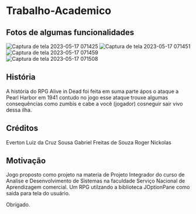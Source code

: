 # Trabalho-Academico
## Fotos de algumas funcionalidades
![Captura de tela 2023-05-17 071425](https://github.com/Evert0nLuiz/Trabalho-Academico/assets/76123738/27bf6c93-fb58-4925-a695-98ba05f3c75a)
![Captura de tela 2023-05-17 071451](https://github.com/Evert0nLuiz/Trabalho-Academico/assets/76123738/4b94566e-fe63-42f4-b78f-dc4e2ce225a8)
![Captura de tela 2023-05-17 071459](https://github.com/Evert0nLuiz/Trabalho-Academico/assets/76123738/5cd48649-4a11-4bd1-9ef5-265f3d442422)
![Captura de tela 2023-05-17 071508](https://github.com/Evert0nLuiz/Trabalho-Academico/assets/76123738/d7bf6a8d-e56e-4b26-889d-00eb4e461890)

## História
  A história do RPG Alive in Dead foi feita em suma parte ápos o ataque a Pearl Harbor em 1941 contudo no jogo esse ataque trouxe algumas consequências como zumbis e cabe a você (jogador) cosneguir sair vivo dessa ilha.

## Créditos
Everton Luiz da Cruz Sousa
Gabriel Freitas de Souza
Roger
Nickolas

## Motivação
Jogo proposto como projeto na materia de Projeto Integrador do curso de Analise e Desenvolvimento de Sistemas na faculdade Serviço Nacional de Aprendizagem comercial.
Um RPG utilzando a biblioteca JOptionPane como saida para tela do usuário.

Obrigado.
